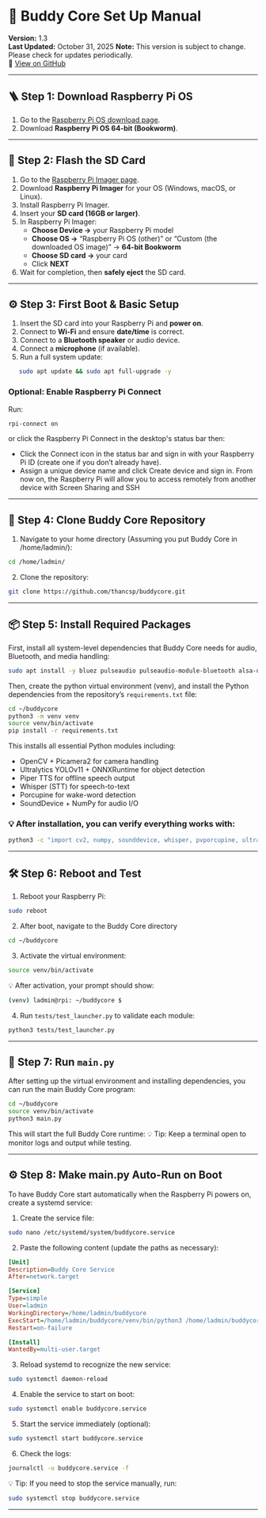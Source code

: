 # 🧠 Buddy Core Set Up Manual

**Version:** 1.3  
**Last Updated:** October 31, 2025
**Note:** This version is subject to change. Please check for updates periodically.  
🔗 [View on GitHub](https://github.com/thancsp/buddycore/blob/main/SETUP.md)

---

## 🪜 Step 1: Download Raspberry Pi OS

1. Go to the [Raspberry Pi OS download page](https://www.raspberrypi.com/software/operating-systems/).  
2. Download **Raspberry Pi OS 64-bit (Bookworm)**.

---

## 💾 Step 2: Flash the SD Card

1. Go to the [Raspberry Pi Imager page](https://www.raspberrypi.com/software/).  
2. Download **Raspberry Pi Imager** for your OS (Windows, macOS, or Linux).  
3. Install Raspberry Pi Imager.  
4. Insert your **SD card (16GB or larger)**.  
5. In Raspberry Pi Imager:
   - **Choose Device →** your Raspberry Pi model  
   - **Choose OS →** “Raspberry Pi OS (other)” or “Custom (the downloaded OS image)” → **64-bit Bookworm**  
   - **Choose SD card →** your card  
   - Click **NEXT**  
6. Wait for completion, then **safely eject** the SD card.

---

## ⚙️ Step 3: First Boot & Basic Setup

1. Insert the SD card into your Raspberry Pi and **power on**.  
2. Connect to **Wi-Fi** and ensure **date/time** is correct.  
3. Connect to a **Bluetooth speaker** or audio device.  
4. Connect a **microphone** (if available).  
5. Run a full system update:
```bash
   sudo apt update && sudo apt full-upgrade -y
```
### Optional: Enable Raspberry Pi Connect 
Run:
```bash
rpi-connect on
```
or click the Raspberry Pi Connect in the desktop's status bar then: 
- Click the Connect icon in the status bar and sign in with your Raspberry Pi ID (create one if you don’t already have).
- Assign a unique device name and click Create device and sign in.
From now on, the Raspberry Pi will allow you to access remotely from another device with Screen Sharing and SSH
* * *
## 🧩 Step 4: Clone Buddy Core Repository

1.  Navigate to your home directory (Assuming you put Buddy Core in /home/ladmin/):
    
```bash
cd /home/ladmin/
```
2.  Clone the repository:
```bash
git clone https://github.com/thancsp/buddycore.git
```
* * *

## 📦 Step 5: Install Required Packages

First, install all system-level dependencies that Buddy Core needs for audio, Bluetooth, and media handling:

```bash
sudo apt install -y bluez pulseaudio pulseaudio-module-bluetooth alsa-utils libportaudio2 portaudio19-dev ffmpeg
```
Then, create the python virtual environment (venv), and install the Python dependencies from the repository’s `requirements.txt` file:
```bash
cd ~/buddycore
python3 -m venv venv
source venv/bin/activate
pip install -r requirements.txt
```
This installs all essential Python modules including:
- OpenCV + Picamera2 for camera handling
- Ultralytics YOLOv11 + ONNXRuntime for object detection
- Piper TTS for offline speech output
- Whisper (STT) for speech-to-text
- Porcupine for wake-word detection
- SoundDevice + NumPy for audio I/O
### 💡 After installation, you can verify everything works with:
```bash
python3 -c "import cv2, numpy, sounddevice, whisper, pvporcupine, ultralytics, piper_tts, picamera2, onnxruntime; print('✅ All dependencies OK')"
```
* * *

## 🛠️ Step 6: Reboot and Test

1. Reboot your Raspberry Pi:

```bash
sudo reboot
```
2. After boot, navigate to the Buddy Core directory
```bash
cd ~/buddycore
```
3. Activate the virtual environment:
```bash
source venv/bin/activate
```
💡 After activation, your prompt should show:
```bash
(venv) ladmin@rpi: ~/buddycore $
```
4. Run `tests/test_launcher.py` to validate each module:
```bash
python3 tests/test_launcher.py
```

* * *
## 🏃 Step 7: Run `main.py`

After setting up the virtual environment and installing dependencies, you can run the main Buddy Core program:

```bash
cd ~/buddycore
source venv/bin/activate
python3 main.py
```
This will start the full Buddy Core runtime:
💡 Tip: Keep a terminal open to monitor logs and output while testing.
* * * 
## ⚙️ Step 8: Make main.py Auto-Run on Boot

To have Buddy Core start automatically when the Raspberry Pi powers on, create a systemd service:

1. Create the service file:
```bash
sudo nano /etc/systemd/system/buddycore.service
```
2. Paste the following content (update the paths as necessary):
```ini
[Unit]
Description=Buddy Core Service
After=network.target

[Service]
Type=simple
User=ladmin
WorkingDirectory=/home/ladmin/buddycore
ExecStart=/home/ladmin/buddycore/venv/bin/python3 /home/ladmin/buddycore/main.py
Restart=on-failure

[Install]
WantedBy=multi-user.target
```
3. Reload systemd to recognize the new service:
```bash
sudo systemctl daemon-reload
```
4. Enable the service to start on boot:
```bash
sudo systemctl enable buddycore.service
```
5. Start the service immediately (optional):
```bash
sudo systemctl start buddycore.service
```
6. Check the logs:
```bash
journalctl -u buddycore.service -f
```
💡 Tip: If you need to stop the service manually, run:
```bash
sudo systemctl stop buddycore.service
```
* * * 

